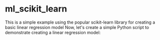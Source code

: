 # ml_scikit_learn
This is a simple example using the popular scikit-learn library for creating a basic linear regression model
Now, let's create a simple Python script to demonstrate creating a linear regression model: